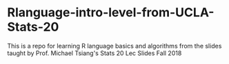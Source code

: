 # Rlanguage-intro-level-from-UCLA-Stats-20
This is a  repo for learning R language basics and algorithms from the slides taught by Prof. Michael Tsiang's Stats 20 Lec Slides Fall 2018 

